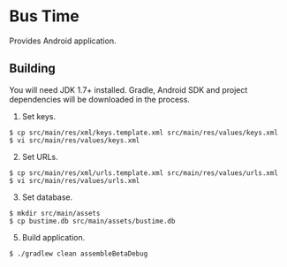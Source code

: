 # Bus Time

Provides Android application.

## Building

You will need JDK 1.7+ installed.
Gradle, Android SDK and project dependencies will be downloaded in the process.

1. Set keys.

  ```
  $ cp src/main/res/xml/keys.template.xml src/main/res/values/keys.xml
  $ vi src/main/res/values/keys.xml
  ```

2. Set URLs.

  ```
  $ cp src/main/res/xml/urls.template.xml src/main/res/values/urls.xml
  $ vi src/main/res/values/urls.xml
  ```

3. Set database.

  ```
  $ mkdir src/main/assets
  $ cp bustime.db src/main/assets/bustime.db
  ```

5. Build application.

  ```
  $ ./gradlew clean assembleBetaDebug
  ```

